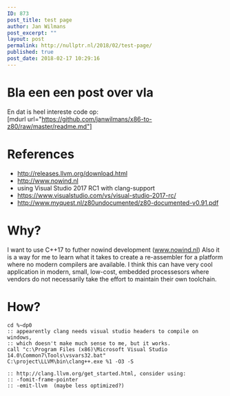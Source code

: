 ```yaml
---
ID: 873
post_title: test page
author: Jan Wilmans
post_excerpt: ""
layout: post
permalink: http://nullptr.nl/2018/02/test-page/
published: true
post_date: 2018-02-17 10:29:16
---
```

# Bla een een post over vla

En dat is heel intereste code op:  
[mdurl url="https://github.com/janwilmans/x86-to-z80/raw/master/readme.md"]

# References

*   <http://releases.llvm.org/download.html>
*   <http://www.nowind.nl>
*   using Visual Studio 2017 RC1 with clang-support
*   <https://www.visualstudio.com/vs/visual-studio-2017-rc/>
*   <http://www.myquest.nl/z80undocumented/z80-documented-v0.91.pdf>

# Why?

I want to use C++17 to futher nowind development (www.nowind.nl) Also it is a way for me to learn what it takes to create a re-assembler for a platform where no modern compilers are available. I think this can have very cool application in modern, small, low-cost, embedded processesors where vendors do not necessarily take the effort to maintain their own toolchain.

# How?

    cd %~dp0
    :: appearently clang needs visual studio headers to compile on windows, 
    :: which doesn't make much sense to me, but it works.
    call "c:\Program Files (x86)\Microsoft Visual Studio 14.0\Common7\Tools\vsvars32.bat"
    C:\project\LLVM\bin\clang++.exe %1 -O3 -S
    
    :: http://clang.llvm.org/get_started.html, consider using:
    :: -fomit-frame-pointer
    :: -emit-llvm  (maybe less optimized?)